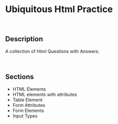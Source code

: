 # Ubiquitous Html Practice 
<br />

## Description

A collection of Html Questions with Answers.

<br />


## Sections

* HTML Elements
* HTML elements with attributes
* Table Element
* Form Attributes
* Form Elements
* Input Types
